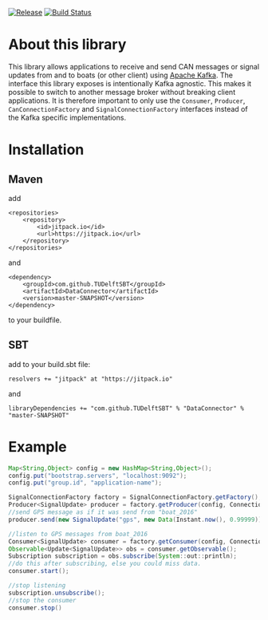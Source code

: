 [![Release](https://jitpack.io/v/TUDelftSBT/DataConnector.svg)](https://jitpack.io/#TUDelftSBT/DataConnector)
[![Build Status](https://travis-ci.org/TUDelftSBT/DataConnector.svg?branch=master)](https://travis-ci.org/TUDelftSBT/DataConnector)
# About this library
This library allows applications to receive and send CAN messages or signal updates from and to boats (or other client) using [Apache Kafka](https://kafka.apache.org).
The interface this library exposes is intentionally Kafka agnostic.
This makes it possible to switch to another message broker without breaking client applications.
It is therefore important to only use the `Consumer`, `Producer`, `CanConnectionFactory` and `SignalConnectionFactory`
interfaces instead of the Kafka specific implementations.

# Installation

## Maven
add 
```
<repositories>
	<repository>
	    <id>jitpack.io</id>
	    <url>https://jitpack.io</url>
	</repository>
</repositories>
```
and
```
<dependency>
	<groupId>com.github.TUDelftSBT</groupId>
	<artifactId>DataConnector</artifactId>
	<version>master-SNAPSHOT</version>
</dependency>
```
to your buildfile.

## SBT
add to your build.sbt file:
```
resolvers += "jitpack" at "https://jitpack.io"
```
and
```
libraryDependencies += "com.github.TUDelftSBT" % "DataConnector" % "master-SNAPSHOT"

```
# Example

```java
Map<String,Object> config = new HashMap<String,Object>();
config.put("bootstrap.servers", "localhost:9092");
config.put("group.id", "application-name");

SignalConnectionFactory factory = SignalConnectionFactory.getFactory();
Producer<SignalUpdate> producer = factory.getProducer(config, Connection_Mode.FROM_CLIENT, "boat_2016");
//send GPS message as if it was send from "boat_2016"
producer.send(new SignalUpdate("gps", new Data(Instant.now(), 0.99999)));

//listen to GPS messages from boat_2016
Consumer<SignalUpdate> consumer = factory.getConsumer(config, Connection_Mode.FROM_CLIENT, "boat_2016", "gps");
Observable<Update<SignalUpdate>> obs = consumer.getObservable();
Subscription subscription = obs.subscribe(System::out::println);
//do this after subscribing, else you could miss data.
consumer.start();

//stop listening
subscription.unsubscribe();
//stop the consumer
consumer.stop()

```
